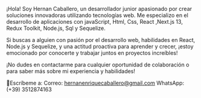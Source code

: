 ¡Hola! Soy Hernan Caballero, un desarrollador junior apasionado por crear soluciones innovadoras utilizando tecnologías web. Me especializo en el desarrollo de aplicaciones con javaScript, Html, Css, React ,Next.js 13, Redux Toolkit, Node.js, Sql y Sequelize.

Si buscas a alguien con pasión por el desarrollo web, habilidades en React, Node.js y Sequelize, y una actitud proactiva para aprender y crecer, ¡estoy emocionado por conocerte y trabajar juntos en proyectos increíbles!

¡No dudes en contactarme para cualquier oportunidad de colaboración o para saber más sobre mi experiencia y habilidades!

📝Escríbeme a:
 Correo: hernanenriquecaballero@gmail.com
 WhatsApp: (+39) 3512874163
